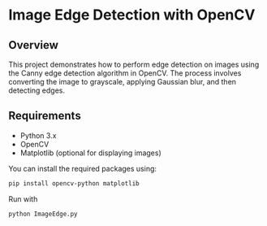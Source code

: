 # Image Edge Detection with OpenCV

## Overview

This project demonstrates how to perform edge detection on images using the Canny edge detection algorithm in OpenCV. The process involves converting the image to grayscale, applying Gaussian blur, and then detecting edges.

## Requirements

- Python 3.x
- OpenCV
- Matplotlib (optional for displaying images)

You can install the required packages using:

```bash
pip install opencv-python matplotlib
```

Run with 
```bash
python ImageEdge.py
```
